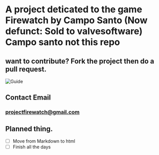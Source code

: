 # A project deticated to the game Firewatch by Campo Santo (Now defunct: Sold to valvesoftware) Campo santo not this repo

## want to contribute? Fork the project then do a pull request.
![Guide](https://sophia.ml/cdn/contribute.PNG)

## Contact Email

### [projectfirewatch@gmail.com](mailto:projectfirewatch@gmail.com)

## Planned thing.
- [ ] Move from Markdown to html
- [ ] Finish all the days
